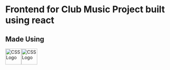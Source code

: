 # Frontend for Club Music Project built using react
 ## Made Using 
 <img src="https://cdn.worldvectorlogo.com/logos/react-2.svg" alt="CSS Logo" width="50" height="50"/><img src="https://cdn.worldvectorlogo.com/logos/material-ui-1.svg" alt="CSS Logo" width="50" height="50"/> 
